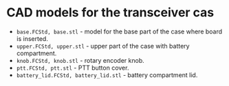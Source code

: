 # CAD models for the transceiver cas
- `base.FCStd, base.stl` - model for the base part of the case where board is inserted.
- `upper.FCStd, upper.stl` - upper part of the case with battery compartment.
- `knob.FCStd, knob.stl` - rotary encoder knob.
- `ptt.FCStd, ptt.stl` - PTT button cover.
- `battery_lid.FCStd, battery_lid.stl` - battery compartment lid.

